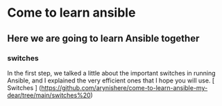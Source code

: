 # Come to learn ansible 
## Here we are going to learn Ansible together
### switches
In the first step, we talked a little about the important switches in running Ansible, and I explained the very efficient ones that I hope you will use.
[ Switches ] (https://github.com/arynishere/come-to-learn-ansible-my-dear/tree/main/switches%20)




